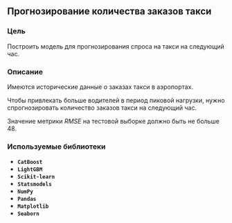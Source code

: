 ## Прогнозирование количества заказов такси

### Цель

Построить модель для прогнозирования спроса на такси на следующий час.

### Описание

Имеются исторические данные о заказах такси в аэропортах. 

Чтобы привлекать больше водителей в период пиковой нагрузки, нужно спрогнозировать количество заказов такси на следующий час.

Значение метрики *RMSE* на тестовой выборке должно быть не больше 48.
  
### Используемые библиотеки
- **`CatBoost`**
- **`LightGBM`**
- **`Scikit-learn`**
- **`Statsmodels`**
- **`NumPy`**
- **`Pandas`**
- **`Matplotlib`**
- **`Seaborn`**

